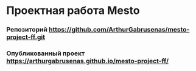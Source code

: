 # Проектная работа Mesto

### Репозиторий https://github.com/ArthurGabrusenas/mesto-project-ff.git

### Опубликованный проект https://arthurgabrusenas.github.io/mesto-project-ff/

